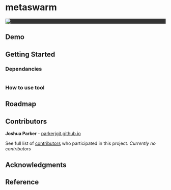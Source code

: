 # metaswarm

<!-- Custom tooling and methodology for exploring structurally performant water tight shell geometries inside polygonal planar cell boundaries and under distributed vertical load using Grasshopper + Kangaroo. -->

<div style="background-color: #333">
    <img src="README-assets/metaswarm-wireframing-10.png"/>
</div>

## Demo

<!-- <img src="data/n0607-01.6.jpg" width="45%"/> <img src="data/n0607-02.3.jpg" width="45%"/>
<img src="data/gh-def-1.png" width="90%"/> -->

## Getting Started

### Dependancies

<!-- Grasshopper definitions and python scrips requires the following rhino/gh plugins to work: -->

```

```

### How to use tool

<!-- Open sandbox.3dm, launch grasshopper and open sandbox.gh. Should have something like this: -->

<!-- <img src="data/subterrain-sandbox.2.png"/> -->

## Roadmap

<!-- Would like to develop this into fully integrated system for subterrainian architecture, that allows users to manipulate user/building constraints in real-time and outputs closed mesh massing for rapid prototyping, and perhaps generates complete set of shop drawings for fabrication :). If you are interested in helping please let me know. -->

## Contributors

**Joshua Parker** - [parkerjgit.github.io](http://parkerjgit.github.io/)

See full list of [contributors](https://github.com/your/project/contributors) who participated in this project. *Currently no contributors*

## Acknowledgments

<!-- Definitions and scripts developed in the context of a project with [OPEN Architecture](www.openarch.com), currently under construction. Images copyright (c) 2016 OPEN Architecture. -->

<!-- <img src="data/seaside-1.jpg" width="55%"/>  -->
<!-- <img src="data/seaside-2.jpg" width="55%"/> -->

## Reference

<!-- * Adriaenssens, S., Block, P., Veenendaal, D., & Williams, C. (2014). Shell structures for architecture: Form finding and optimization. -->